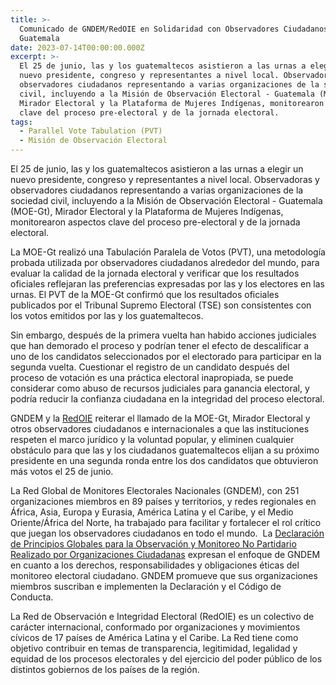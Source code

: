 ```yaml
---
title: >-
  Comunicado de GNDEM/RedOIE en Solidaridad con Observadores Ciudadanos en
  Guatemala
date: 2023-07-14T00:00:00.000Z
excerpt: >-
  El 25 de junio, las y los guatemaltecos asistieron a las urnas a elegir un
  nuevo presidente, congreso y representantes a nivel local. Observadoras y
  observadores ciudadanos representando a varias organizaciones de la sociedad
  civil, incluyendo a la Misión de Observación Electoral - Guatemala (MOE-Gt),
  Mirador Electoral y la Plataforma de Mujeres Indígenas, monitorearon aspectos
  clave del proceso pre-electoral y de la jornada electoral.
tags:
  - Parallel Vote Tabulation (PVT)
  - Misión de Observación Electoral
---
```


El 25 de junio, las y los guatemaltecos asistieron a las urnas a elegir un nuevo presidente, congreso y representantes a nivel local. Observadoras y observadores ciudadanos representando a varias organizaciones de la sociedad civil, incluyendo a la Misión de Observación Electoral - Guatemala (MOE-Gt), Mirador Electoral y la Plataforma de Mujeres Indígenas, monitorearon aspectos clave del proceso pre-electoral y de la jornada electoral.

La MOE-Gt realizó una Tabulación Paralela de Votos (PVT), una metodología probada utilizada por observadores ciudadanos alrededor del mundo, para evaluar la calidad de la jornada electoral y verificar que los resultados oficiales reflejaran las preferencias expresadas por las y los electores en las urnas. El PVT de la MOE-Gt confirmó que los resultados oficiales publicados por el Tribunal Supremo Electoral (TSE) son consistentes con los votos emitidos por las y los guatemaltecos.

Sin embargo, después de la primera vuelta han habido acciones judiciales que han demorado el proceso y podrían tener el efecto de descalificar a uno de los candidatos seleccionados por el electorado para participar en la segunda vuelta. Cuestionar el registro de un candidato después del proceso de votación es una práctica electoral inapropiada, se puede considerar como abuso de recursos judiciales para ganancia electoral, y podría reducir la confianza ciudadana en la integridad del proceso electoral.

GNDEM y la [RedOIE](https://www.facebook.com/RedOIElectoral?paipv=0\&eav=AfabfYH6mZB6GLHKvjWCjujQGHg4DJRyhLLjCt9yE3NmbMiC-RzyIyUYuzSNFB4UM6M&_rdr) reiterar el llamado de la MOE-Gt, Mirador Electoral y otros observadores ciudadanos e internacionales a que las instituciones respeten el marco jurídico y la voluntad popular, y eliminen cualquier obstáculo para que las y los ciudadanos guatemaltecos elijan a su próximo presidente en una segunda ronda entre los dos candidatos que obtuvieron más votos el 25 de junio. 

La Red Global de Monitores Electorales Nacionales (GNDEM), con 251 organizaciones miembros en 89 países y territorios, y redes regionales en África, Asia, Europa y Eurasia, América Latina y el Caribe, y el Medio Oriente/África del Norte, ha trabajado para facilitar y fortalecer el rol crítico que juegan los observadores ciudadanos en todo el mundo.  La [Declaración de Principios Globales para la Observación y Monitoreo No Partidario Realizado por Organizaciones Ciudadanas](https://gndem.org/declaration-of-global-principles) expresan el enfoque de GNDEM en cuanto a los derechos, responsabilidades y obligaciones éticas del monitoreo electoral ciudadano. GNDEM promueve que sus organizaciones miembros suscriban e implementen la Declaración y el Código de Conducta.

La Red de Observación e Integridad Electoral (RedOIE) es un colectivo de carácter internacional, conformado por organizaciones y movimientos cívicos de 17 países de América Latina y el Caribe. La Red tiene como objetivo contribuir en temas de transparencia, legitimidad, legalidad y equidad de los procesos electorales y del ejercicio del poder público de los distintos gobiernos de los países de la región.

